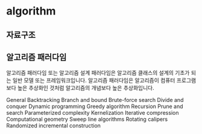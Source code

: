 # algorithm

## 자료구조

## 알고리즘 패러다임 

알고리즘 패러다임 또는 알고리즘 설계 패러다임은 알고리즘 클래스의 설계의 기초가 되는 일반 모델 또는 프레임워크입니다. 알고리즘 패러다임은 알고리즘이 컴퓨터 프로그램보다 높은 추상화인 것처럼 알고리즘의 개념보다 높은 추상화입니다.

General
    Backtracking
    Branch and bound
    Brute-force search
    Divide and conquer
    Dynamic programming
    Greedy algorithm
    Recursion
    Prune and search
Parameterized complexity
    Kernelization
    Iterative compression
Computational geometry
    Sweep line algorithms
    Rotating calipers
    Randomized incremental construction